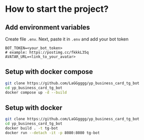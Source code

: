 # How to start the project?

## Add environment variables

Create file `.env`. Next, paste it in `.env` and add your bot token

```dotenv
BOT_TOKEN=<your_bot_token>
# example: https://postimg.cc/fkkkL35q
AVATAR_URL=<link_to_your_avatar>
```

## Setup with docker compose

```bash
git clone https://github.com/LaGGgggg/yp_business_card_tg_bot
cd yp_business_card_tg_bot
docker compose up -d --build
```

## Setup with docker

```bash
git clone https://github.com/LaGGgggg/yp_business_card_tg_bot
cd yp_business_card_tg_bot
docker build . -t tg-bot
docker run --detach -it -p 8080:8080 tg-bot
```
